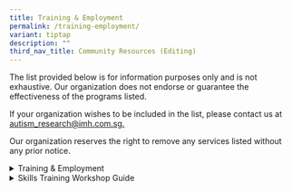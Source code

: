 ```yaml
---
title: Training & Employment
permalink: /training-employment/
variant: tiptap
description: ""
third_nav_title: Community Resources (Editing)
---
```

<p>The list provided below is for information purposes only and is not exhaustive.
Our organization does not endorse or guarantee the effectiveness of the
programs listed.</p>
<p>If your organization wishes to be included in the list, please contact
us at <a href="mailto:autism_research@imh.com.sg" rel="noopener noreferrer nofollow" target="_blank">autism_research@imh.com.sg.</a>
</p>
<p>Our organization reserves the right to remove any services listed without
any prior notice.</p>
<div data-type="detailGroup" class="isomer-accordion-group isomer-accordion isomer-accordion-white">
<details class="isomer-details">
<summary>Training &amp; Employment</summary>
<div data-type="detailsContent" class="isomer-details-content">
<table style="minWidth: 50px">
<colgroup>
<col>
<col>
</colgroup>
<tbody>
<tr>
<th rowspan="1" colspan="1">
<p>Organization</p>
</th>
<th rowspan="1" colspan="1">
<p>Program Information</p>
</th>
</tr>
<tr>
<td rowspan="1" colspan="1">
<p><a href="https://crunchyteeth.com.sg/" rel="noopener nofollow" target="_blank">Crunchy Teeth</a>
</p>
<p></p>
<p>Tel: 9648 0067/8949 4943</p>
<p>Email: <a href="mailto:sales@woh.com.sg" rel="noopener noreferrer nofollow" target="_blank">sales@woh.com.sg</a>
</p>
<p></p>
</td>
<td rowspan="1" colspan="1">
<p>Crunchy Teeth is a ground-up inclusive project aimed at transforming the
employment prospects for youths and adults with autism.</p>
<ul data-tight="true" class="tight">
<li>
<p>Special Training Program: an internship program teaching basic baking
and work skills, empowering them with relevant abilities to seek employment.</p>
<ul data-tight="true" class="tight">
<li>
<p>Interns are partnered from SPED schools.</p>
</li>
</ul>
</li>
</ul>
</td>
</tr>
<tr>
<td rowspan="1" colspan="1">
<p><a href="https://www.me2.com.sg/" rel="noopener nofollow" target="_blank">Me2 Centre of Inclusive Arts</a>
</p>
<p></p>
<p>Tel: 9239 2023</p>
<p>Email: <a href="mailto:askme@me2.com.sg" rel="noopener noreferrer nofollow" target="_blank">askme@me2.com.sg</a>
</p>
<p></p>
</td>
<td rowspan="1" colspan="1">
<p>Me2 is a social enterprise in Singapore, offering a specialised repertoire
of fun and interactive programmes. They believe in making the arts accessible
so that everyone can experience or participate in the transformative impact
of the arts.</p>
<ul data-tight="true" class="tight">
<li>
<p>Artist Development with Me2: a comprehensive 6-month training programme
featuring various specialised tracks for Artists with Disabilities. These
tracks are designed to cater to individual interests and strengths, providing
their students with the skills and confidence they need to excel in their
chosen fields.</p>
</li>
</ul>
</td>
</tr>
<tr>
<td rowspan="1" colspan="1">
<p><a href="https://trampolene.org/" rel="noopener nofollow" target="_blank">Trampolene</a>
</p>
<p></p>
<p>Tel: 8044 0260
<br>Email:
<br><a href="mailto:contact@trampolene.org" rel="noopener noreferrer nofollow" target="_blank">contact@trampolene.org</a>
</p>
</td>
<td rowspan="1" colspan="1">
<p>Trampolene empowers individuals with autism and special needs with tailored
career pathways and development.</p>
<ul data-tight="true" class="tight">
<li>
<p>Skills Training</p>
</li>
<li>
<p>Guided Coaching &amp; Skills Enhancement</p>
</li>
<li>
<p>Professional Growth &amp; Development&nbsp;</p>
</li>
</ul>
</td>
</tr>
<tr>
<td rowspan="1" colspan="1">
<p></p>
</td>
<td rowspan="1" colspan="1">
<p></p>
</td>
</tr>
</tbody>
</table>
<p></p>
</div>
</details>
</div>
<div data-type="detailGroup" class="isomer-accordion-group isomer-accordion isomer-accordion-white">
<details class="isomer-details">
<summary>Skills Training Workshop Guide</summary>
<div data-type="detailsContent" class="isomer-details-content">
<table style="minWidth: 50px">
<colgroup>
<col>
<col>
</colgroup>
<tbody>
<tr>
<th rowspan="1" colspan="1">
<p><strong>Resource</strong>
</p>
</th>
<th rowspan="1" colspan="1">
<p><strong>Content</strong>
</p>
</th>
</tr>
<tr>
<td rowspan="1" colspan="1">
<p><a href="https://www.enablingguide.sg/docs/default-source/default-document-library/dac-service-matrix.pdf" rel="noopener nofollow" target="_blank"><u>Day Activity Centre (DAC) Guide</u></a>
</p>
</td>
<td rowspan="1" colspan="1">
<p>The Enabling Guide's DAC Guide provides</p>
<ul data-tight="true" class="tight">
<li>
<p>An overview of the referral process</p>
</li>
<li>
<p>General information of DACs for applicants with ASD/ID/PD/MD*</p>
</li>
</ul>
</td>
</tr>
<tr>
<td rowspan="1" colspan="1">
<p><a href="https://www.enablingguide.sg/docs/default-source/default-document-library/sw-service-matrix.pdf" rel="noopener nofollow" target="_blank"><u>Sheltered Workshop (SW) Guide</u></a>
</p>
</td>
<td rowspan="1" colspan="1">
<p>This resource by the Enabling Guide provides:</p>
<ul data-tight="true" class="tight">
<li>
<p>An overview of the referral process</p>
</li>
<li>
<p>General information of Sheltered Workshops for applicants with ASD/ID/PD/MD*</p>
</li>
<li>
<p>Additional information by various agencies</p>
</li>
</ul>
</td>
</tr>
</tbody>
</table>
<p></p>
</div>
</details>
</div>
<p></p>